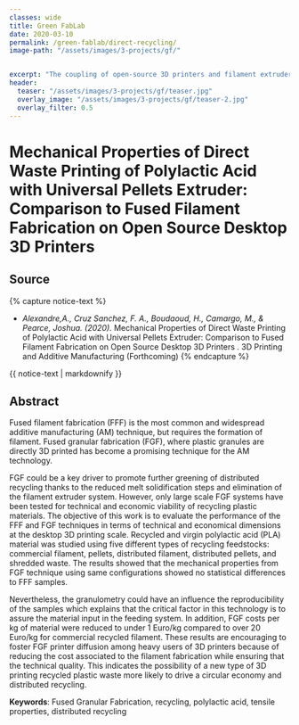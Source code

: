 ```yaml
---
classes: wide
title: Green FabLab
date: 2020-03-10
permalink: /green-fablab/direct-recycling/
image-path: "/assets/images/3-projects/gf/"


excerpt: "The coupling of open-source 3D printers and filament extruders can offer the bases of a new distributed polymer recycling paradigm"
header:
  teaser: "/assets/images/3-projects/gf/teaser.jpg"
  overlay_image: "/assets/images/3-projects/gf/teaser-2.jpg"
  overlay_filter: 0.5
---
```


# Mechanical Properties of Direct Waste Printing of Polylactic Acid with Universal Pellets Extruder: Comparison to Fused Filament Fabrication on Open Source Desktop 3D Printers

## Source 

{% capture notice-text %}
* <cite>Alexandre,A., Cruz Sanchez, F. A., Boudaoud, H., Camargo, M., & Pearce, Joshua. (2020). </cite> Mechanical Properties of Direct Waste Printing of Polylactic Acid with Universal Pellets Extruder: Comparison to Fused Filament Fabrication on Open Source Desktop 3D Printers
. 3D Printing and Additive Manufacturing (Forthcoming)
{% endcapture %}

<div class="small notice--info">  
  {{ notice-text | markdownify }}
</div>



## Abstract
Fused filament fabrication (FFF) is the most common and widespread additive manufacturing (AM) technique, but requires the formation of filament. Fused granular fabrication (FGF), where plastic granules are directly 3D printed has become a promising technique for the AM technology. 

FGF could be a key driver to promote further greening of distributed recycling thanks to the reduced melt solidification steps and elimination of the filament extruder system.  However, only large scale FGF systems have been tested for technical and economic viability of recycling plastic materials. The objective of this work is to evaluate the performance of the FFF and FGF techniques in terms of technical and economical dimensions at the desktop 3D printing scale. Recycled and virgin polylactic acid (PLA) material was studied using five different types of recycling feedstocks: commercial filament, pellets, distributed filament, distributed pellets, and shredded waste. The  results showed that the mechanical properties from FGF technique using same configurations showed no statistical differences  to  FFF samples. 

Nevertheless, the granulometry could have an influence the reproducibility of the samples which explains that the critical factor in this technology is to assure the material input in the  feeding system. In addition, FGF costs per kg of material were reduced to under 1 Euro/kg compared to over 20 Euro/kg  for commercial recycled filament. These results are encouraging to foster FGF printer diffusion among heavy users of 3D printers because of reducing the cost associated to the filament fabrication while ensuring that the technical quality. This indicates the possibility of a new type of 3D printing recycled plastic waste more likely to drive a circular economy and distributed recycling.


**Keywords**: Fused Granular Fabrication,  recycling, polylactic acid,  tensile properties, distributed recycling

